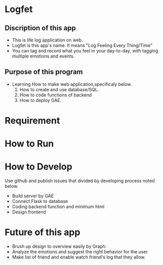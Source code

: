 # Logfet

## Discription of this app
- This is life log application on web.
- Logfet is this app's name. It means "Log Feeling Every Thing/Time"
- You can tag and record what you feel in your day-to-day, with tagging multiple emotions and events.

## Purpose of this program
- Learning How to make web application,specificaly below.
    1. How to create and use database/SQL.
    2. How to code functions of backend
    3. How to deploy GAE.

# Requirement

# How to Run

# How to Develop
Use github and publish issues that divided by developing process noted below.
- Build server by GAE
- Connect Flask to database
- Coding backend function and minimum html
- Design frontend




# Future of this app
- Brush up design to overview easily by Graph.
- Analyze the emotions and suggest the right behavior for the user.
- Make list of friend and enable watch friend's log that they allow.